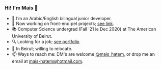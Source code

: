 ### Hi! I'm Mais 👋
- 🌱 I’m an Arabic/English bilingual junior developer.
- 🔭 Now working on front-end pet projects; [see link](https://github.com/itsmais/7Days7Websites/).
- 📚 Computer Science undergrad (Fall ’21 ie Dec 2020) at The American University of Beirut.
- 🔍 Looking for a job; [see portfolio](http://itsmais.github.io/).
- 📍 In Beirut; willing to relocate.
- 📫 Ways to reach me: DM's are welcome [@mais_hatem](https://twitter.com/mais_hatem), or drop me an email at mais-hatem@hotmail.com.

<!--
**itsmais/itsmais** is a ✨ _special_ ✨ repository because its `README.md` (this file) appears on your GitHub profile.

Here are some ideas to get you started:

- 🔭 I’m currently working on ...
- 🌱 I’m currently learning ...
- 👯 I’m looking to collaborate on ...
- 🤔 I’m looking for help with ...
- 💬 Ask me about ...
- 📫 How to reach me: ...
- 😄 Pronouns: ...
- ⚡ Fun fact: ...
-->
